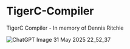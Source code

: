 # TigerC-Compiler
TigerC Compiler - In memory of Dennis Ritchie

![ChatGPT Image 31 May 2025 22_52_37](https://github.com/user-attachments/assets/52d80131-2d6c-4443-a202-bf91aa10dc8f)
